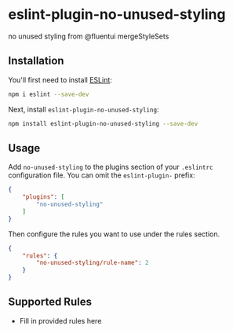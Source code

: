 # eslint-plugin-no-unused-styling

no unused styling from @fluentui mergeStyleSets

## Installation

You'll first need to install [ESLint](https://eslint.org/):

```sh
npm i eslint --save-dev
```

Next, install `eslint-plugin-no-unused-styling`:

```sh
npm install eslint-plugin-no-unused-styling --save-dev
```

## Usage

Add `no-unused-styling` to the plugins section of your `.eslintrc` configuration file. You can omit the `eslint-plugin-` prefix:

```json
{
    "plugins": [
        "no-unused-styling"
    ]
}
```


Then configure the rules you want to use under the rules section.

```json
{
    "rules": {
        "no-unused-styling/rule-name": 2
    }
}
```

## Supported Rules

* Fill in provided rules here


